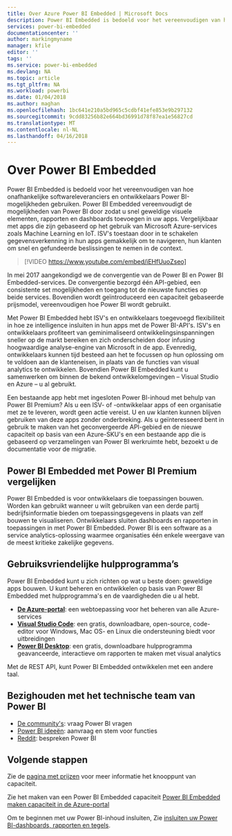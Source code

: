 ```yaml
---
title: Over Azure Power BI Embedded | Microsoft Docs
description: Power BI Embedded is bedoeld voor het vereenvoudigen van hoe onafhankelijke softwareleveranciers en ontwikkelaars gebruiken Power BI-mogelijkheden om hen snel geweldige visuele elementen, rapporten en dashboards in hun apps toevoegen.
services: power-bi-embedded
documentationcenter: ''
author: markingmyname
manager: kfile
editor: ''
tags: ''
ms.service: power-bi-embedded
ms.devlang: NA
ms.topic: article
ms.tgt_pltfrm: NA
ms.workload: powerbi
ms.date: 01/04/2018
ms.author: maghan
ms.openlocfilehash: 1bc641e210a5bd965c5cdbf41efe853e9b297132
ms.sourcegitcommit: 9cdd83256b82e664bd36991d78f87ea1e56827cd
ms.translationtype: MT
ms.contentlocale: nl-NL
ms.lasthandoff: 04/16/2018
---
```

# <a name="about-power-bi-embedded"></a>Over Power BI Embedded

Power BI Embedded is bedoeld voor het vereenvoudigen van hoe onafhankelijke softwareleveranciers en ontwikkelaars Power BI-mogelijkheden gebruiken. Power BI Embedded vereenvoudigt de mogelijkheden van Power BI door zodat u snel geweldige visuele elementen, rapporten en dashboards toevoegen in uw apps. Vergelijkbaar met apps die zijn gebaseerd op het gebruik van Microsoft Azure-services zoals Machine Learning en IoT. ISV's toestaan door in te schakelen gegevensverkenning in hun apps gemakkelijk om te navigeren, hun klanten om snel en gefundeerde beslissingen te nemen in de context.

> [!VIDEO https://www.youtube.com/embed/iEHfUuoZseo]

In mei 2017 aangekondigd we de convergentie van de Power BI en Power BI Embedded-services. De convergentie bezorgd één API-gebied, een consistente set mogelijkheden en toegang tot de nieuwste functies op beide services. Bovendien wordt geïntroduceerd een capaciteit gebaseerde prijsmodel, vereenvoudigen hoe Power BI wordt gebruikt.

Met Power BI Embedded hebt ISV's en ontwikkelaars toegevoegd flexibiliteit in hoe ze intelligence insluiten in hun apps met de Power BI-API's. ISV's en ontwikkelaars profiteert van geminimaliseerd ontwikkelingsinspanningen sneller op de markt bereiken en zich onderscheiden door infusing hoogwaardige analyse-engine van Microsoft in de app. Evenredig, ontwikkelaars kunnen tijd besteed aan het te focussen op hun oplossing om te voldoen aan de klanteneisen, in plaats van de functies van visual analytics te ontwikkelen. Bovendien Power BI Embedded kunt u samenwerken om binnen de bekend ontwikkelomgevingen – Visual Studio en Azure – u al gebruikt.

Een bestaande app hebt met ingesloten Power BI-inhoud met behulp van Power BI Premium? Als u een ISV- of -ontwikkelaar apps of een organisatie met ze te leveren, wordt geen actie vereist. U en uw klanten kunnen blijven gebruiken van deze apps zonder onderbreking. Als u geïnteresseerd bent in gebruik te maken van het geconvergeerde API-gebied en de nieuwe capaciteit op basis van een Azure-SKU's en een bestaande app die is gebaseerd op verzamelingen van Power BI werkruimte hebt, bezoekt u de documentatie voor de migratie.

## <a name="comparing-power-bi-embedded-with-power-bi-premium"></a>Power BI Embedded met Power BI Premium vergelijken

Power BI Embedded is voor ontwikkelaars die toepassingen bouwen. Worden kan gebruikt wanneer u wilt gebruiken van een derde partij bedrijfsinformatie bieden om toepassingsgegevens in plaats van zelf bouwen te visualiseren. Ontwikkelaars sluiten dashboards en rapporten in toepassingen in met Power BI Embedded. Power BI is een software as a service analytics-oplossing waarmee organisaties één enkele weergave van de meest kritieke zakelijke gegevens.

## <a name="easy-to-use-tools"></a>Gebruiksvriendelijke hulpprogramma’s

Power BI Embedded kunt u zich richten op wat u beste doen: geweldige apps bouwen. U kunt beheren en ontwikkelen op basis van Power BI Embedded met hulpprogramma's en de vaardigheden die u al hebt.

* [**De Azure-portal**](https://portal.azure.com/): een webtoepassing voor het beheren van alle Azure-services
* [**Visual Studio Code**](https://code.visualstudio.com/docs): een gratis, downloadbare, open-source, code-editor voor Windows, Mac OS- en Linux die ondersteuning biedt voor uitbreidingen
* [**Power BI Desktop**](https://powerbi.microsoft.com/desktop/): een gratis, downloadbare hulpprogramma geavanceerde, interactieve om rapporten te maken met visual analytics

Met de REST API, kunt Power BI Embedded ontwikkelen met een andere taal.

## <a name="engage-with-the-power-bi-engineering-team"></a>Bezighouden met het technische team van Power BI

* [De community's](https://community.powerbi.com/): vraag Power BI vragen
* [Power BI ideeën](https://ideas.powerbi.com): aanvraag en stem voor functies
* [Reddit](https://www.reddit.com/r/PowerBI/): bespreken Power BI

## <a name="next-steps"></a>Volgende stappen

Zie de [pagina met prijzen](https://azure.microsoft.com/pricing/details/power-bi-embedded/) voor meer informatie het knooppunt van capaciteit.

Zie het maken van een Power BI Embedded capaciteit [Power BI Embedded maken capaciteit in de Azure-portal](create-capacity.md)

Om te beginnen met uw Power BI-inhoud insluiten, Zie [insluiten uw Power BI-dashboards, rapporten en tegels](https://powerbi.microsoft.com/documentation/powerbi-developer-embedding-content/).

